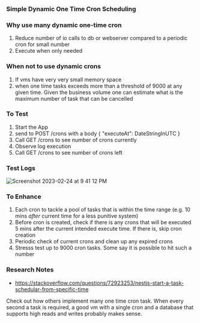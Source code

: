 ### Simple Dynamic One Time Cron Scheduling

### Why use many dynamic one-time cron

1. Reduce number of io calls to db or webserver compared to a periodic cron for small number
2. Execute when only needed

### When not to use dynamic crons

1. If vms have very very small memory space
2. when one time tasks exceeds more than a threshold of 9000 at any given time. Given the business volume one can estimate what is the maximum number of task that can be cancelled

### To Test

1. Start the App
2. send to POST /crons with a body { "executeAt": DateStringInUTC }
4. Call GET /crons to see number of crons currently
3. Observe log execution
4. Call GET /crons to see number of crons left

### Test Logs

![Screenshot 2023-02-24 at 9 41 12 PM](https://user-images.githubusercontent.com/23375702/221194781-5252e29c-ba00-4135-ab0f-ab70b1745372.png)

### To Enhance
1. Each cron to tackle a pool of tasks that is within the time range (e.g. 10 mins *after* current time for a less punitive system)
2. Before cron is created, check if there is any crons that will be executed 5 mins after the current intended execute time. If there is, skip cron creation
3. Periodic check of current crons and clean up any expired crons
4. Stresss test up to 9000 cron tasks. Some say it is possible to hit such a number


### Research Notes
- https://stackoverflow.com/questions/72923253/nestjs-start-a-task-schedular-from-specific-time

Check out how others implement many one time cron task. When every second a task is required, a good vm with a single cron and a database that supports high reads and writes probably makes sense.

